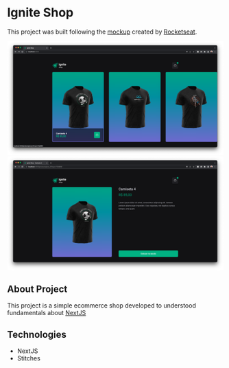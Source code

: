 # Ignite Shop

This project was built following the <a href="https://www.figma.com/file/OIJJEW24DFiJO6XLqHw2DM/Ignite-Shop/duplicate">mockup</a> created by <a href="https://github.com/rocketseat">Rocketseat</a>.

<img src="./home.png" with="1280"></img>
<img src="./product.png" with="1280"></img>

## About Project

This project is a simple ecommerce shop developed to understood fundamentals about <a href="https://nextjs.org/">NextJS</a>

## Technologies

- NextJS
- Stitches